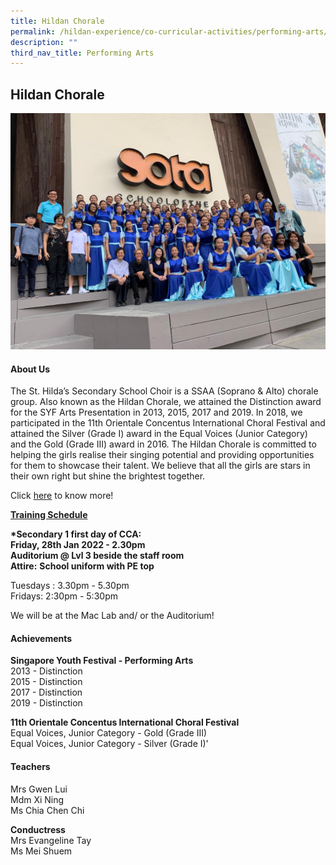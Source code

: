 ```yaml
---
title: Hildan Chorale
permalink: /hildan-experience/co-curricular-activities/performing-arts/hildan-chorale/
description: ""
third_nav_title: Performing Arts
---
```

Hildan Chorale
--------------

![](/images/CCA/Chorale.png)

#### About Us

The St. Hilda’s Secondary School Choir is a SSAA (Soprano & Alto) chorale group. Also known as the Hildan Chorale, we attained the Distinction award for the SYF Arts Presentation in 2013, 2015, 2017 and 2019. In 2018, we participated in the 11th Orientale Concentus International Choral Festival and attained the Silver (Grade I) award in the Equal Voices (Junior Category) and the Gold (Grade III) award in 2016. The Hildan Chorale is committed to helping the girls realise their singing potential and providing opportunities for them to showcase their talent. We believe that all the girls are stars in their own right but shine the brightest together.

Click [here](/files/CCA/Chorale.pdf) to know more!

**<u>Training Schedule</u>**  
  
**\*Secondary 1 first day of CCA:**  
**Friday, 28th Jan 2022 - 2.30pm**<br>
**Auditorium @ Lvl 3 beside the staff room**  
**Attire:** **School uniform with PE top**

Tuesdays : 3.30pm - 5.30pm   
Fridays: 2:30pm - 5:30pm

We will be at the Mac Lab and/ or the Auditorium!

#### Achievements

**Singapore Youth Festival - Performing Arts**  
2013 - Distinction  
2015 - Distinction  
2017 - Distinction  
2019 - Distinction  
  
**11th Orientale Concentus International Choral Festival**  
Equal Voices, Junior Category - Gold (Grade III)  
Equal Voices, Junior Category - Silver (Grade I)'

#### **Teachers**  
Mrs Gwen Lui  
Mdm Xi Ning  
Ms Chia Chen Chi  
  
**Conductress**  
Mrs Evangeline Tay  
Ms Mei Shuem